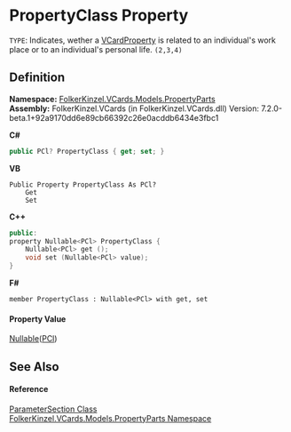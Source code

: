 # PropertyClass Property


`TYPE`: Indicates, wether a <a href="e1395eb9-792c-c4d8-ee22-97939a91c58e.md">VCardProperty</a> is related to an individual's work place or to an individual's personal life. `(2,3,4)`



## Definition
**Namespace:** <a href="dbd283d2-4531-056c-7d94-281acad42316.md">FolkerKinzel.VCards.Models.PropertyParts</a>  
**Assembly:** FolkerKinzel.VCards (in FolkerKinzel.VCards.dll) Version: 7.2.0-beta.1+92a9170dd6e89cb66392c26e0acddb6434e3fbc1

**C#**
``` C#
public PCl? PropertyClass { get; set; }
```
**VB**
``` VB
Public Property PropertyClass As PCl?
	Get
	Set
```
**C++**
``` C++
public:
property Nullable<PCl> PropertyClass {
	Nullable<PCl> get ();
	void set (Nullable<PCl> value);
}
```
**F#**
``` F#
member PropertyClass : Nullable<PCl> with get, set
```



#### Property Value
<a href="https://learn.microsoft.com/dotnet/api/system.nullable-1" target="_blank" rel="noopener noreferrer">Nullable</a>(<a href="2e02e536-d431-4304-276e-08321f1224a1.md">PCl</a>)

## See Also


#### Reference
<a href="9ce61c6e-887e-11ed-315e-910e380fb81e.md">ParameterSection Class</a>  
<a href="dbd283d2-4531-056c-7d94-281acad42316.md">FolkerKinzel.VCards.Models.PropertyParts Namespace</a>  
